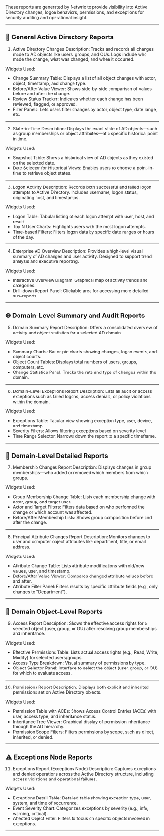 
These reports are generated by Netwrix to provide visibility into Active Directory changes, logon behaviors, permissions, and exceptions for security auditing and operational insight.

------------------------------------------------------------
📘 General Active Directory Reports
------------------------------------------------------------

1. Active Directory Changes
Description:
  Tracks and records all changes made to AD objects like users, groups, and OUs.
  Logs include who made the change, what was changed, and when it occurred.

Widgets Used:
  - Change Summary Table: Displays a list of all object changes with actor, object, timestamp, and change type.
  - Before/After Value Viewer: Shows side-by-side comparison of values before and after the change.
  - Review Status Tracker: Indicates whether each change has been reviewed, flagged, or approved.
  - Filter Panels: Lets users filter changes by actor, object type, date range, etc.

------------------------------------------------------------

2. State-in-Time
Description:
  Displays the exact state of AD objects—such as group memberships or object attributes—at a specific historical point in time.

Widgets Used:
  - Snapshot Table: Shows a historical view of AD objects as they existed on the selected date.
  - Date Selector for Historical Views: Enables users to choose a point-in-time to retrieve object states.

------------------------------------------------------------

3. Logon Activity
Description:
  Records both successful and failed logon attempts to Active Directory.
  Includes username, logon status, originating host, and timestamps.

Widgets Used:
  - Logon Table: Tabular listing of each logon attempt with user, host, and result.
  - Top N User Charts: Highlights users with the most logon attempts.
  - Time-based Filters: Filters logon data by specific date ranges or hours of the day.

------------------------------------------------------------

4. Enterprise AD Overview
Description:
  Provides a high-level visual summary of AD changes and user activity.
  Designed to support trend analysis and executive reporting.

Widgets Used:
  - Interactive Overview Diagram: Graphical map of activity trends and categories.
  - Drill-down Report Panel: Clickable area for accessing more detailed sub-reports.

------------------------------------------------------------
🌐 Domain-Level Summary and Audit Reports
------------------------------------------------------------

5. Domain Summary Report
Description:
  Offers a consolidated overview of activity and object statistics for a selected AD domain.

Widgets Used:
  - Summary Charts: Bar or pie charts showing changes, logon events, and object counts.
  - Object Count Tables: Displays total numbers of users, groups, computers, etc.
  - Change Statistics Panel: Tracks the rate and type of changes within the domain.

------------------------------------------------------------

6. Domain-Level Exceptions Report
Description:
  Lists all audit or access exceptions such as failed logons, access denials, or policy violations within the domain.

Widgets Used:
  - Exceptions Table: Tabular view showing exception type, user, device, and timestamp.
  - Severity Filters: Allows filtering exceptions based on severity level.
  - Time Range Selector: Narrows down the report to a specific timeframe.

------------------------------------------------------------
🧭 Domain-Level Detailed Reports
------------------------------------------------------------

7. Membership Changes Report
Description:
  Displays changes in group memberships—who added or removed which members from which groups.

Widgets Used:
  - Group Membership Change Table: Lists each membership change with actor, group, and target user.
  - Actor and Target Filters: Filters data based on who performed the change or which account was affected.
  - Before/After Membership Lists: Shows group composition before and after the change.

------------------------------------------------------------

8. Principal Attribute Changes Report
Description:
  Monitors changes to user and computer object attributes like department, title, or email address.

Widgets Used:
  - Attribute Change Table: Lists attribute modifications with old/new values, user, and timestamp.
  - Before/After Value Viewer: Compares changed attribute values before and after.
  - Attribute Filter Panel: Filters results by specific attribute fields (e.g., only changes to "Department").

------------------------------------------------------------
🧩 Domain Object-Level Reports
------------------------------------------------------------

9. Access Report
Description:
  Shows the effective access rights for a selected object (user, group, or OU) after resolving group memberships and inheritance.

Widgets Used:
  - Effective Permissions Table: Lists actual access rights (e.g., Read, Write, Modify) for selected users/groups.
  - Access Type Breakdown: Visual summary of permissions by type.
  - Object Selector Panel: Interface to select the object (user, group, or OU) for which to evaluate access.

------------------------------------------------------------

10. Permissions Report
Description:
  Displays both explicit and inherited permissions set on Active Directory objects.

Widgets Used:
  - Permission Table with ACEs: Shows Access Control Entries (ACEs) with user, access type, and inheritance status.
  - Inheritance Tree Viewer: Graphical display of permission inheritance through the AD hierarchy.
  - Permission Scope Filters: Filters permissions by scope, such as direct, inherited, or denied.

------------------------------------------------------------
⚠️ Exceptions Node Reports
------------------------------------------------------------

11. Exceptions Report (Exceptions Node)
Description:
  Captures exceptions and denied operations across the Active Directory structure, including access violations and operational failures.

Widgets Used:
  - Exceptions Detail Table: Detailed table showing exception type, user, system, and time of occurrence.
  - Event Severity Chart: Categorizes exceptions by severity (e.g., info, warning, critical).
  - Affected Object Filter: Filters to focus on specific objects involved in exceptions.

------------------------------------------------------------
